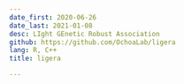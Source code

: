 ```yaml
---
date_first: 2020-06-26
date_last: 2021-01-08
desc: LIght GEnetic Robust Association
github: https://github.com/OchoaLab/ligera
lang: R, C++
title: ligera

---
```

